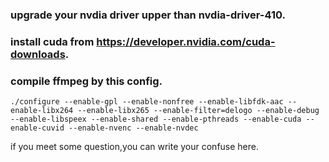 
### upgrade your nvdia driver upper than nvdia-driver-410.
### install cuda from https://developer.nvidia.com/cuda-downloads.
### compile ffmpeg by this config.
```
./configure --enable-gpl --enable-nonfree --enable-libfdk-aac --enable-libx264 --enable-libx265 --enable-filter=delogo --enable-debug --enable-libspeex --enable-shared --enable-pthreads --enable-cuda --enable-cuvid --enable-nvenc --enable-nvdec
```
if you meet some question,you can write your confuse here.
